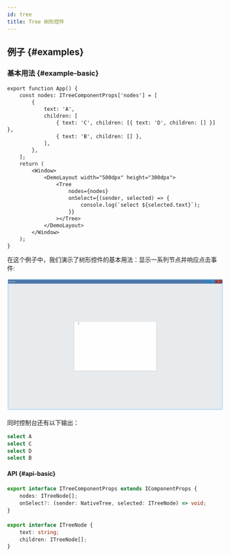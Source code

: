 ```yaml
---
id: tree
title: Tree 树形控件
---
```


<!-- ## 简介 {#introduction}

TODO：以后添加对树形控件的整体介绍。 -->

## 例子 {#examples}

### 基本用法 {#example-basic}

```tsx
export function App() {
    const nodes: ITreeComponentProps['nodes'] = [
        {
            text: 'A',
            children: [
                { text: 'C', children: [{ text: 'D', children: [] }] },
                { text: 'B', children: [] },
            ],
        },
    ];
    return (
        <Window>
            <DemoLayout width="500dpx" height="300dpx">
                <Tree
                    nodes={nodes}
                    onSelect={(sender, selected) => {
                        console.log(`select ${selected.text}`);
                    }}
                ></Tree>
            </DemoLayout>
        </Window>
    );
}
```

在这个例子中，我们演示了树形控件的基本用法：显示一系列节点并响应点击事件:

![tree basic](./assets/tree-basic.gif)

同时控制台还有以下输出：

```bash
select A
select C
select D
select B
```

#### API {#api-basic}

```ts
export interface ITreeComponentProps extends IComponentProps {
    nodes: ITreeNode[];
    onSelect?: (sender: NativeTree, selected: ITreeNode) => void;
}

export interface ITreeNode {
    text: string;
    children: ITreeNode[];
}
```
